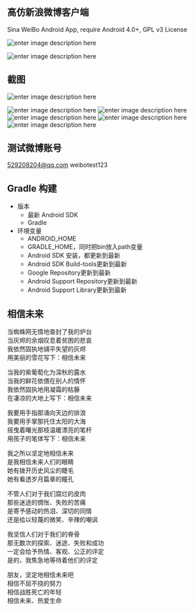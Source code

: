 高仿新浪微博客户端
-----
Sina WeiBo Android App, require Android 4.0+, GPL v3 License

![enter image description here](https://raw.githubusercontent.com/wenmingvs/WeiBo/master/baiduYun.png)

![enter image description here](https://raw.githubusercontent.com/wenmingvs/WeiBo/master/qrcode.png)

截图
-----
![enter image description here](https://raw.githubusercontent.com/wenmingvs/WeiBo/master/weibogif.gif)

![enter image description here](https://raw.githubusercontent.com/wenmingvs/WeiBo/master/screenshot1.png)
![enter image description here](https://raw.githubusercontent.com/wenmingvs/WeiBo/master/screenshot2.png)
![enter image description here](https://raw.githubusercontent.com/wenmingvs/WeiBo/master/screenshot3.png)
![enter image description here](https://raw.githubusercontent.com/wenmingvs/WeiBo/master/screenshot4.png)
![enter image description here](https://raw.githubusercontent.com/wenmingvs/WeiBo/master/screenshot5.png)


测试微博账号
------
529208204@qq.com
weibotest123


Gradle 构建
------
- 版本
	- 最新 Android SDK
	- Gradle
- 环境变量
	- ANDROID_HOME
	- GRADLE_HOME，同时把bin放入path变量
	- Android SDK 安装，都更新到最新
	- Android SDK Build-tools更新到最新
	- Google Repository更新到最新
	- Android Support Repository更新到最新
	- Android Support Library更新到最新


相信未来
-----
当蜘蛛网无情地查封了我的炉台   
当灰烬的余烟叹息着贫困的悲哀   
我依然固执地铺平失望的灰烬   
用美丽的雪花写下：相信未来   

当我的紫葡萄化为深秋的露水   
当我的鲜花依偎在别人的情怀   
我依然固执地用凝霜的枯藤   
在凄凉的大地上写下：相信未来   

我要用手指那涌向天边的排浪  
我要用手掌那托住太阳的大海  
摇曳着曙光那枝温暖漂亮的笔杆   
用孩子的笔体写下：相信未来   

我之所以坚定地相信未来  
是我相信未来人们的眼睛  
她有拨开历史风尘的睫毛  
她有看透岁月篇章的瞳孔  

不管人们对于我们腐烂的皮肉  
那些迷途的惆怅、失败的苦痛  
是寄予感动的热泪、深切的同情   
还是给以轻蔑的微笑、辛辣的嘲讽   

我坚信人们对于我们的脊骨  
那无数次的探索、迷途、失败和成功   
一定会给予热情、客观、公正的评定   
是的，我焦急地等待着他们的评定  

朋友，坚定地相信未来吧  
相信不屈不挠的努力  
相信战胜死亡的年轻  
相信未来、热爱生命  
